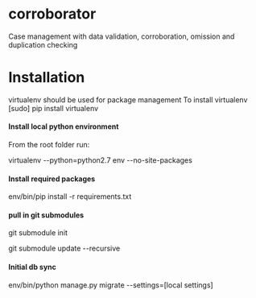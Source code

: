 corroborator
============

Case management with data validation, corroboration, omission and duplication checking

Installation
============

virtualenv should be used for package management
To install virtualenv
[sudo] pip install virtualenv

#### Install local python environment
From the root folder run:

virtualenv --python=python2.7 env --no-site-packages

#### Install required packages
env/bin/pip install -r requirements.txt

#### pull in git submodules
git submodule init

git submodule update --recursive

#### Initial db sync
env/bin/python manage.py migrate --settings=[local settings]

